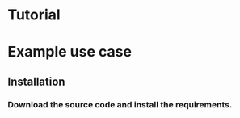 # Tutorial

# Example use case 

## Installation
### Download the source code and install the requirements.


